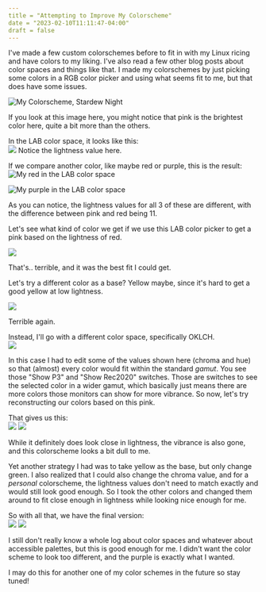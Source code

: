 ```yaml
---
title = "Attempting to Improve My Colorscheme"
date = "2023-02-10T11:11:47-04:00"
draft = false
---
```


I've made a few custom colorschemes before to fit in with
my Linux ricing and have colors to my liking. I've also read a few
other blog posts about color spaces and things like that.
I made my colorschemes by just picking some colors in a RGB
color picker and using what seems fit to me, but that does have some issues.

![My Colorscheme, Stardew Night](https://safe.kashima.moe/cffhaiz2p1i9.png)

If you look at this image here, you might notice that pink is the
brightest color here, quite a bit more than the others.

In the LAB color space, it looks like this:  
![](https://safe.kashima.moe/ys470zn2ms7p.png)
Notice the lightness value here.

If we compare another color, like maybe red or purple, this is the result:  
![My red in the LAB color space](https://safe.kashima.moe/db3megu8y6dq.png)

![My purple in the LAB color space](https://safe.kashima.moe/fbgx7z8cq956.png)

As you can notice, the lightness values for all 3 of these are different,
with the difference between pink and red being 11.

Let's see what kind of color we get if we use this LAB color picker to
get a pink based on the lightness of red.

![](https://safe.kashima.moe/gaqel6gmn3q8.png)

That's.. terrible, and it was the best fit I could get.

Let's try a different color as a base? Yellow maybe, since it's hard to get a
good yellow at low lightness.

![](https://safe.kashima.moe/e0elqy6nptc5.png)

Terrible again.

Instead, I'll go with a different color space, specifically OKLCH.  
![](https://safe.kashima.moe/m6l5g4gkorai.png)

In this case I had to edit some of the values shown here (chroma and hue)
so that (almost) every color would fit within the standard *gamut*. You see
those "Show P3" and "Show Rec2020" switches. Those are switches to see the
selected color in a wider gamut, which basically just means there are more
colors those monitors can show for more vibrance. So now, let's try
reconstructing our colors based on this pink.

That gives us this:  
![](https://safe.kashima.moe/5n7n2kvyruy1.png)
![](https://safe.kashima.moe/bvssl6cyh76z.png)

While it definitely does look close in lightness, the vibrance is also
gone, and this colorscheme looks a bit dull to me.

Yet another strategy I had was to take yellow as the base, but only
change green. I also realized that I could also change the chroma value,
and for a *personal* colorscheme, the lightness values don't need to
match exactly and would still look good enough. So I took the other
colors and changed them around to fit close enough in lightness
while looking nice enough for me.

So with all that, we have the final version:  
![](https://safe.kashima.moe/7ex22ozv67va.png)
![](https://safe.kashima.moe/x8bw1mvf2hjl.png)

I still don't really know a whole log about color spaces and whatever
about accessible palettes, but this is good enough for me. I didn't want
the color scheme to look too different, and the purple is exactly what
I wanted.

I may do this for another one of my color schemes in the future so stay tuned!
